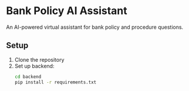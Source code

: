 # Bank Policy AI Assistant

An AI-powered virtual assistant for bank policy and procedure questions.

## Setup

1. Clone the repository
2. Set up backend:
   ```bash
   cd backend
   pip install -r requirements.txt